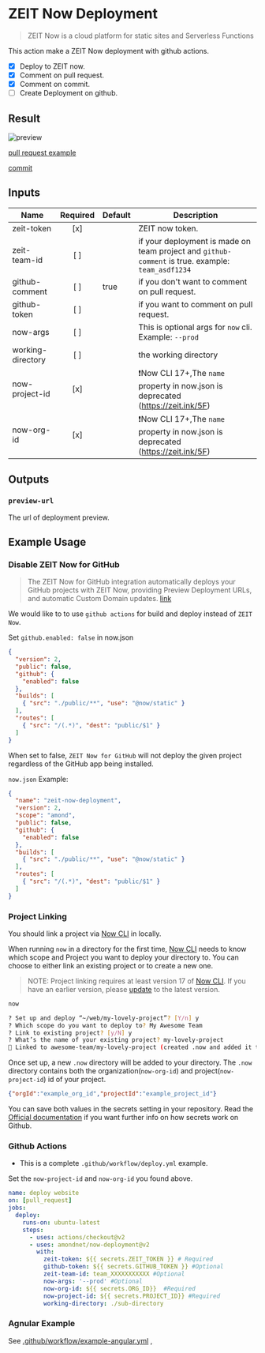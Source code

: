 # ZEIT Now Deployment

> ZEIT Now is a cloud platform for static sites and Serverless Functions

This action make a ZEIT Now deployment with github actions. 

- [x] Deploy to ZEIT now.
- [x] Comment on pull request.
- [x] Comment on commit.
- [ ] Create Deployment on github.

## Result

![preview](./preview.png)

[pull request example](https://github.com/amondnet/now-deployment/pull/2)

[commit](https://github.com/amondnet/now-deployment/commit/3d926623510294463c589327f5420663b1b0b35f)
## Inputs

| Name              | Required | Default | Description                                                                                       |
|-------------------|:--------:|---------|---------------------------------------------------------------------------------------------------|
| zeit-token        |    [x]   |         | ZEIT now token.                                                                                   |
| zeit-team-id      |    [ ]   |         | if your deployment is made on team project and `github-comment` is true. example: `team_asdf1234` |
| github-comment    |    [ ]   | true    | if you don't want to comment on pull request.                                                     |
| github-token      |    [ ]   |         | if you want to comment on pull request.                                                           |
| now-args          |    [ ]   |         | This is optional args for `now` cli. Example: `--prod`                                            |
| working-directory |    [ ]   |         | the working directory                                                                             |
| now-project-id    |    [x]   |         | ❗️Now CLI 17+,The `name` property in now.json is deprecated (https://zeit.ink/5F)                  |
| now-org-id        |    [x]   |         | ❗️Now CLI 17+,The `name` property in now.json is deprecated (https://zeit.ink/5F)                  |


## Outputs

### `preview-url`

The url of deployment preview.

## Example Usage

### Disable ZEIT Now for GitHub

> The ZEIT Now for GitHub integration automatically deploys your GitHub projects with ZEIT Now, providing Preview Deployment URLs, and automatic Custom Domain updates.
[link](https://zeit.co/docs/v2/git-integrations)

We would like to to use `github actions` for build and deploy instead of `ZEIT Now`. 

Set `github.enabled: false` in now.json

```json
{
  "version": 2,
  "public": false,
  "github": {
    "enabled": false
  },
  "builds": [
    { "src": "./public/**", "use": "@now/static" }
  ],
  "routes": [
    { "src": "/(.*)", "dest": "public/$1" }
  ]
}

```
When set to false, `ZEIT Now for GitHub` will not deploy the given project regardless of the GitHub app being installed.


`now.json` Example:
```json
{
  "name": "zeit-now-deployment",
  "version": 2,
  "scope": "amond",
  "public": false,
  "github": {
    "enabled": false
  },
  "builds": [
    { "src": "./public/**", "use": "@now/static" }
  ],
  "routes": [
    { "src": "/(.*)", "dest": "public/$1" }
  ]
}
```

### Project Linking

You should link a project via [Now CLI](https://zeit.co/download) in locally.

When running `now` in a directory for the first time, [Now CLI](https://zeit.co/download) needs to know which scope and Project you want to deploy your directory to. You can choose to either link an existing project or to create a new one.

> NOTE: Project linking requires at least version 17 of [Now CLI](https://zeit.co/download). If you have an earlier version, please [update](https://zeit.co/guides/updating-now-cli) to the latest version.

```bash
now
```

```bash
? Set up and deploy “~/web/my-lovely-project”? [Y/n] y
? Which scope do you want to deploy to? My Awesome Team
? Link to existing project? [y/N] y
? What’s the name of your existing project? my-lovely-project
🔗 Linked to awesome-team/my-lovely-project (created .now and added it to .gitignore)
```

Once set up, a new `.now` directory will be added to your directory. The `.now` directory contains both the organization(`now-org-id`) and project(`now-project-id`) id of your project.

```json
{"orgId":"example_org_id","projectId":"example_project_id"}
```

You can save both values in the secrets setting in your repository. Read the [Official documentation](https://help.github.com/en/actions/configuring-and-managing-workflows/creating-and-storing-encrypted-secrets) if you want further info on how secrets work on Github.

### Github Actions

* This is a complete `.github/workflow/deploy.yml` example.

Set the `now-project-id` and `now-org-id` you found above.

```yaml
name: deploy website
on: [pull_request]
jobs:
  deploy:
    runs-on: ubuntu-latest
    steps:
      - uses: actions/checkout@v2
      - uses: amondnet/now-deployment@v2
        with:
          zeit-token: ${{ secrets.ZEIT_TOKEN }} # Required
          github-token: ${{ secrets.GITHUB_TOKEN }} #Optional 
          zeit-team-id: team_XXXXXXXXXXX #Optional 
          now-args: '--prod' #Optional
          now-org-id: ${{ secrets.ORG_ID}}  #Required
          now-project-id: ${{ secrets.PROJECT_ID}} #Required 
          working-directory: ./sub-directory
```


### Agnular Example

See [.github/workflow/example-angular.yml](/.github/workflows/example-angular.yml) , 
